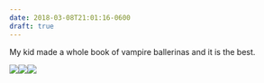 ```yaml
---
date: 2018-03-08T21:01:16-0600
draft: true
---
```




My kid made a whole book of vampire ballerinas and it is the best.

![](/images/2018/266e2aa4d9.jpg)![](uploads/2018/682d335ff8.jpg)![](uploads/2018/9b8a7b16a6.jpg)



